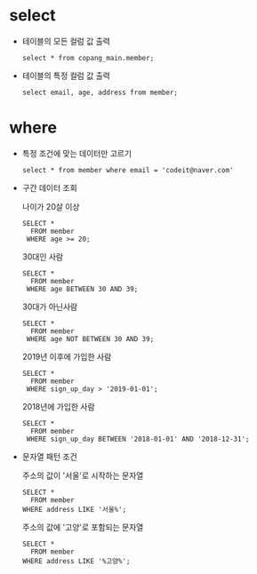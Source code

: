 # select
- 테이블의 모든 컬럼 값 출력
    ```
    select * from copang_main.member;
    ```
- 테이블의 특정 컬럼 값 출력
    ```(SQL)
    select email, age, address from member;
    ```

# where
- 특정 조건에 맞는 데이터만 고르기   
    ```
    select * from member where email = 'codeit@naver.com'
    ```

- 구간 데이터 조회   

    나이가 20살 이상
    ```
    SELECT *
      FROM member
     WHERE age >= 20;
    ```
    30대인 사람
    ```
    SELECT *
      FROM member
     WHERE age BETWEEN 30 AND 39;
    ```
    30대가 아닌사람
    ```
    SELECT *
      FROM member
     WHERE age NOT BETWEEN 30 AND 39;
    ```
    2019년 이후에 가입한 사람
    ```
    SELECT *
      FROM member
     WHERE sign_up_day > '2019-01-01';
    ```

    2018년에 가입한 사람
    ```
    SELECT *
      FROM member
     WHERE sign_up_day BETWEEN '2018-01-01' AND '2018-12-31';
    ```

- 문자열 패턴 조건

    주소의 값이 '서울'로 시작하는 문자열
    ```
    SELECT *
      FROM member
    WHERE address LIKE '서울%';
    ```

    주소의 값에 '고양'로 포함되는 문자열
    ```
    SELECT *
      FROM member
    WHERE address LIKE '%고양%';
    ```